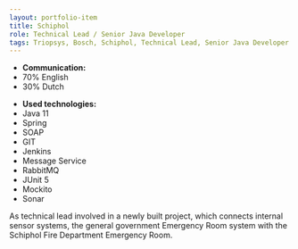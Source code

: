 ```yaml
---
layout: portfolio-item
title: Schiphol
role: Technical Lead / Senior Java Developer
tags: Triopsys, Bosch, Schiphol, Technical Lead, Senior Java Developer
---
```


- **Communication:**
- 70% English
- 30% Dutch

* **Used technologies:**
* Java 11
* Spring
* SOAP
* GIT
* Jenkins
* Message Service
* RabbitMQ
* JUnit 5
* Mockito
* Sonar

As technical lead involved in a newly built project, which connects internal sensor systems, the
general government Emergency Room system with the Schiphol Fire Department Emergency Room.
